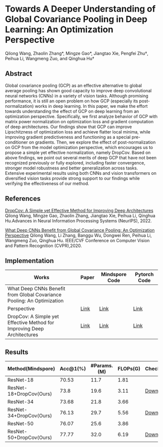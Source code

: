 # Towards A Deeper Understanding of Global Covariance Pooling in Deep Learning: An Optimization Perspective
Qilong Wang,  Zhaolin Zhang*, Mingze Gao*, Jiangtao Xie, Pengfei Zhu†, Peihua Li, Wangmeng Zuo, and Qinghua Hu† 
## Abstract
Global covariance pooling (GCP) as an effective alternative to global average pooling has shown good capacity to improve deep convolutional neural networks (CNNs) in a variety of vision tasks. Although promising performance, it is still an open problem on how GCP (especially its post-normalization) works in deep learning. In this paper, we make the effort towards understanding the effect of GCP on deep learning from an optimization perspective. Specifically, we first analyze behavior of GCP with matrix power normalization on optimization loss and gradient computation of deep architectures. Our findings show that GCP can improve Lipschitzness of optimization loss and achieve flatter local minima, while improving gradient predictiveness and functioning as a special pre-conditioner on gradients. Then, we explore the effect of post-normalization on GCP from the model optimization perspective, which encourages us to propose a simple yet effective normalization, namely DropCov. Based on above findings, we point out several merits of deep GCP that have not been recognized previously or fully explored, including faster convergence, stronger model robustness and better generalization across tasks. Extensive experimental results using both CNNs and vision transformers on diversified vision tasks provide strong support to our findings while verifying the effectiveness of our method.
## References

 [DropCov: A Simple yet Effective Method for Improving Deep Architectures](https://papers.nips.cc/paper_files/paper/2022/hash/d9888cc7baa04c2e44e8115588133515-Abstract-Conference.html)  Qilong Wang, Mingze Gao, Zhaolin Zhang, Jiangtao Xie, Peihua Li, Qinghua Hu.Advances in Neural Information Processing Systems (NeurIPS), 2022.
 
 [What Deep CNNs Benefit from Global Covariance Pooling: An Optimization
Perspective](https://ieeexplore.ieee.org/document/9156637)  Qilong Wang, Li Zhang, Banggu Wu, Dongwei Ren, Peihua Li, Wangmeng Zuo, Qinghua Hu. IEEE/CVF Conference on Computer Vision and Pattern Recognition (CVPR),2020.


## Implementation 
|Works         | Paper | Mindspore Code| Pytorch Code|                                                         
| ------------------ | ----- | ------- | ------- | 
| What Deep CNNs Benefit from Global Covariance Pooling: An Optimization
Perspective  |  [Link](https://ieeexplore.ieee.org/document/9156637)|[Link](https://github.com/Terror03/GCP-OPT)   | [Link](https://github.com/ZhangLi-CS/GCP_Optimization) |
| DropCov: A Simple yet Effective Method for Improving Deep Architectures   | [Link](https://papers.nips.cc/paper_files/paper/2022/hash/d9888cc7baa04c2e44e8115588133515-Abstract-Conference.html)  |   [Link](https://github.com/Sherry1945/Dropcov_mindspore)   | [Link](https://github.com/mingzeG/DropCov) |

## Results
|Method(Mindspore)           | Acc@1(%) | #Params.(M) | FLOPs(G) | Checkpoint                                                          |
| ------------------ | ----- | ------- | ----- | ------------------------------------------------------------ |
| ResNet-18   |  70.53 |  11.7   |   1.81  |               |
| ResNet-18+DropCov(Ours)   | 73.8  |   19.6  |  3.11   |[Download](https://drive.google.com/file/d/1zVDDmmQWQ-CDDoxjaolkcjI3MACE-rxx/view?usp=drive_link)|
| ResNet-34   |  73.68 |  21.8   |   3.66  |               |
| ResNet-34+DropCov(Ours)   | 76.13  |   29.7  |  5.56   |[Download](https://drive.google.com/file/d/1-gvogrLlRSnpzigvevLPV1GKAHF0vr2K/view?usp=drive_link)|
| ResNet-50   |  76.07 |  25.6   |   3.86  |               |
| ResNet-50+DropCov(Ours)   | 77.77  |   32.0  |  6.19   |[Download](https://drive.google.com/file/d/1PBy8evHi-xiJHiTWgqrUs8jTH58hJM2n/view?usp=share_link)|
